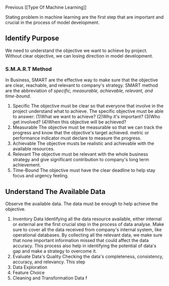 Previous [[Type Of Machine Learning]]

Stating problem in machine learning are the first step that are important and crucial in the process of model development. 

## Identify Purpose

We need to understand the objective we want to achieve by project. Without clear objective, we can losing direction  in model development.

### S.M.A.R.T Method
In Business, SMART are the effective way to make sure that the objective are clear, reachable, and relevant to company's strategy. SMART method are the abbreviation of *specific, measurable, achievable, relevant, and time-bound*.
1. Specific
   The objective must be clear so that everyone that involve in the project understand what to achieve. The specific objective must be able to answer: (1)What we want to achieve? (2)Why it's important? (3)Who get involved? (4)When this objective will be achieved?
2. Measurable
   The objective must be measurable so that we can track the progress and know that the objective's target achieved. metric or performance indicator must declare to measure the progress.
3. Achievable
   The objective musts be realistic and achievable with the available resources.
4. Relevant
   The objective must be relevant with the whole business strategy and give significant contribution to company's long term achievement.
5. Time-Bound
   The objective must have the clear deadline to help stay focus and urgency feeling.

## Understand The Available Data
Observe the available data. The data must be enough to help achieve the objective.

1. Inventory Data
   Identifying all the data resource available, either internal or external are the first crucial step in the process of data analyse. Make sure to cover all the data received from company's internal system, like operational databases. By collecting all the relevant data, we make sure that none important information missed that could affect the data accuracy. This process also help in identifying the potential of data's gap and make a strategy to overcome it.
2. Evaluate Data's Quality
   Checking the data's completeness, consistency, accuracy, and relevancy. This step  
3. Data Exploration
4. Feature Choice
5. Cleaning and Transformation Data
f